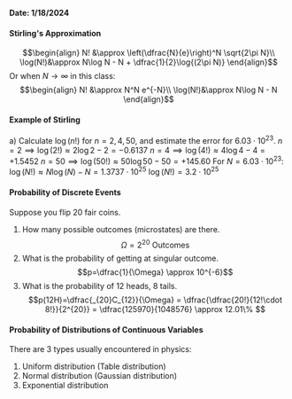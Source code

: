 **Date: 1/18/2024**
#### Stirling's Approximation
$$\begin{align}
N! &\approx \left(\dfrac{N}{e}\right)^N \sqrt{2\pi N}\\
\log(N!)&\approx N\log N - N + \dfrac{1}{2}\log{(2\pi N)}
\end{align}$$
Or when $N \rightarrow \infty$ in this class:
$$\begin{align}
N! &\approx N^N e^{-N}\\
\log(N!)&\approx N\log N - N
\end{align}$$
#### Example of Stirling
a) Calculate $\log(n!)$ for $n=2,4,50$, and estimate the error for $6.03\cdot10^{23}$.
$n=2 \implies \log(2!) \approx 2\log2-2 = -0.6137$
$n=4 \implies \log(4!) \approx 4\log4-4 = +1.5452$
$n=50 \implies \log(50!) \approx 50\log50-50 = +145.60$
For $N = 6.03\cdot10^{23}$:
$\log(N!)\approx N\log(N)-N = 1.3737\cdot10^{25}$
$\log(N!) = 3.2\cdot 10^{25}$
#### Probability of Discrete Events
Suppose you flip 20 fair coins.
1. How many possible outcomes (microstates) are there.
$$\Omega = 2^{20} \mathrm{\ Outcomes}$$
2. What is the probability of getting at singular outcome.
$$p=\dfrac{1}{\Omega} \approx 10^{-6}$$
3. What is the probability of 12 heads, 8 tails.
$$p(12H)=\dfrac{_{20}C_{12}}{\Omega} = \dfrac{\dfrac{20!}{12!\cdot 8!}}{2^{20}} = \dfrac{125970}{1048576} \approx 12.01\% $$
#### Probability of Distributions of Continuous Variables
There are 3 types usually encountered in physics:
1. Uniform distribution (Table distribution)
2. Normal distribution (Gaussian distribution)
3. Exponential distribution


